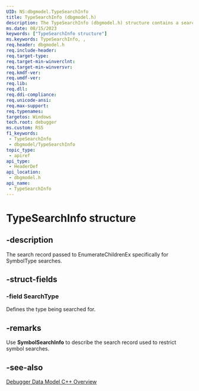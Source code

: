 ```yaml
---
UID: NS:dbgmodel.TypeSearchInfo
title: TypeSearchInfo (dbgmodel.h)
description: The TypeSearchInfo (dbgmodel.h) structure contains a search record passed to EnumerateChildrenEx specifically for SymbolType searches.
ms.date: 08/15/2023
keywords: ["TypeSearchInfo structure"]
ms.keywords: TypeSearchInfo, ,
req.header: dbgmodel.h
req.include-header: 
req.target-type: 
req.target-min-winverclnt: 
req.target-min-winversvr: 
req.kmdf-ver: 
req.umdf-ver: 
req.lib: 
req.dll: 
req.ddi-compliance: 
req.unicode-ansi: 
req.max-support: 
req.typenames: 
targetos: Windows
tech.root: debugger
ms.custom: RS5
f1_keywords:
 - TypeSearchInfo
 - dbgmodel/TypeSearchInfo
topic_type:
 - apiref
api_type:
 - HeaderDef
api_location:
 - dbgmodel.h
api_name:
 - TypeSearchInfo
---
```


# TypeSearchInfo structure

## -description

The search record passed to EnumerateChildrenEx specifically for SymbolType searches.

## -struct-fields

### -field SearchType

Defines the type being searched for.

## -remarks

Use **SymbolSearchInfo** to describe the search record used to restrict symbol searches.

## -see-also

[Debugger Data Model C++ Overview](/windows-hardware/drivers/debugger/data-model-cpp-overview)
